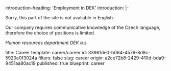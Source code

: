 introduction-heading: 'Employment in DEK'
introduction: |-
  <p>Sorry, this part of the site is not avaliable in English.
  </p>
  <p>Our company requires communicative knowledge of the Czech language, therefore the choice of positions is limited.
  </p>
  <p><i>Human resources department DEK a.s.</i>
  </p>
title: Career
template: career/career
id: 33961de0-b064-4576-8d8c-5920e0f3024a
filters: false
slug: career
origin: a2ce72b8-2429-410d-bda9-9451aa80ac19
published: true
blueprint: career
